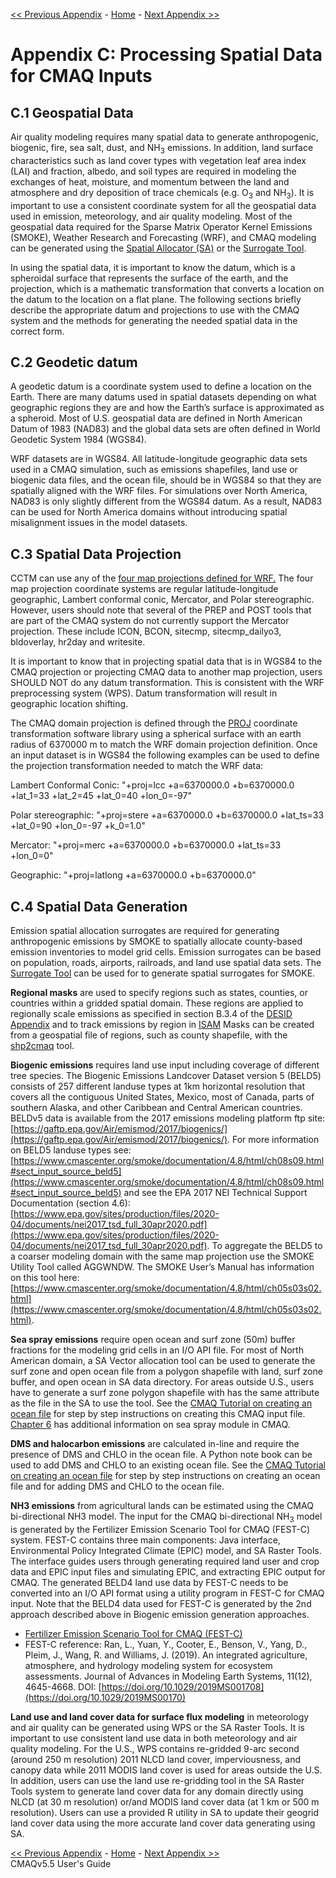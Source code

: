 <!-- BEGIN COMMENT -->

[<< Previous Appendix](CMAQ_UG_appendixB_emissions_control.md) - [Home](../README.md) - [Next Appendix >>](CMAQ_UG_appendixD_parallel_implementation.md)

<!-- END COMMENT -->

# Appendix C: Processing Spatial Data for CMAQ Inputs

## C.1 Geospatial Data

Air quality modeling requires many spatial data to generate anthropogenic,
biogenic, fire, sea salt, dust, and NH<sub>3</sub> emissions. In addition, land surface characteristics such as
land cover types with vegetation leaf area index (LAI) and fraction, albedo, and soil types are required in
modeling the exchanges of heat, moisture, and momentum between the land and atmosphere and dry deposition
of trace chemicals (e.g. O<sub>3</sub> and NH<sub>3</sub>). It is important to use a consistent coordinate system for all the geospatial data used in emission, meteorology, and air quality modeling. Most of the geospatial data
required for the Sparse Matrix Operator Kernel Emissions (SMOKE), Weather Research and Forecasting
(WRF), and CMAQ modeling can be generated using the [Spatial Allocator (SA)](https://www.cmascenter.org/sa-tools/) or the [Surrogate Tool](https://github.com/CEMPD/SurrogateToolsDB).

In using the spatial data, it is important to know the datum, which is a spheroidal surface that represents the surface of the earth, and the projection, which is a mathematic transformation that converts a location on the datum to the location on a flat plane. The following sections briefly describe the appropriate datum and projections to use with the CMAQ system and the methods for generating the needed spatial data in the correct form.

## C.2 Geodetic datum

 A geodetic datum is a coordinate system used to define a location on the Earth.
 There are many datums used in spatial datasets depending on what geographic regions they are and
 how the Earth’s surface is approximated as a spheroid.  Most of U.S. geospatial data are defined in
 North American Datum of 1983 (NAD83) and the global data sets are often defined in World Geodetic System
1984 (WGS84).

WRF datasets are in WGS84.  All latitude-longitude geographic data sets used in a CMAQ simulation,
such as emissions shapefiles, land use or biogenic data files, and the ocean file, should be in WGS84
so that they are spatially aligned with the WRF files.  For simulations over North America, NAD83 is only
slightly different from the WGS84 datum.  As a result, NAD83 can be used for North America domains without
introducing spatial misalignment issues in the model datasets.

## C.3 Spatial Data Projection

CCTM can use any of the [four map projections defined for WRF.](http://www2.mmm.ucar.edu/wrf/users/docs/user_guide_V3/users_guide_chap3.htm) 
The four map projection coordinate systems are regular latitude-longitude geographic, Lambert conformal conic, Mercator, and Polar
stereographic. However, users should note that several of the PREP and POST tools that are part of the CMAQ system do not currently support the Mercator projection.  These include ICON, BCON, sitecmp, sitecmp_dailyo3, bldoverlay, hr2day and writesite.

It is important to know that in projecting spatial data that is in WGS84 to the CMAQ projection or projecting CMAQ data to another map projection, users SHOULD NOT do any datum transformation. This is consistent with the WRF preprocessing system (WPS). Datum transformation will result in  geographic location shifting.

The CMAQ domain projection is defined through the [PROJ](https://proj.org) coordinate transformation software library using a spherical surface with an earth radius of 6370000 m to match the WRF domain projection definition.  Once an input dataset is in WGS84 the following examples can be used to define the projection transformation needed to match the WRF data:

Lambert Conformal Conic:  "+proj=lcc +a=6370000.0 +b=6370000.0 +lat_1=33 +lat_2=45 +lat_0=40 +lon_0=-97"

Polar stereographic:  "+proj=stere +a=6370000.0 +b=6370000.0 +lat_ts=33 +lat_0=90 +lon_0=-97 +k_0=1.0"

Mercator:  "+proj=merc +a=6370000.0 +b=6370000.0 +lat_ts=33 +lon_0=0"

Geographic:  "+proj=latlong +a=6370000.0 +b=6370000.0"

## C.4 Spatial Data Generation

Emission spatial allocation surrogates are required for generating anthropogenic emissions by SMOKE to
spatially allocate county-based emission inventories to model grid cells. Emission surrogates can be based
on population, roads, airports, railroads, and land use spatial data sets. The [Surrogate Tool](https://github.com/CEMPD/SurrogateToolsDB) can be used for to generate spatial surrogates for SMOKE.

**Regional masks** are used to specify regions such as states, counties, or countries within a gridded spatial domain. These regions are applied to regionally scale emissions as specified in section B.3.4 of the [DESID Appendix](CMAQ_UG_appendixB_emissions_control.md) and to track emissions by region in [ISAM](../Users_Guide/CMAQ_UG_ch11_ISAM.md) Masks can be created from a geospatial file of regions, such as county shapefile, with the [shp2cmaq][link_C.4] tool.

**Biogenic emissions** requires land use input including coverage of different tree species. The Biogenic Emissions Landcover Dataset version 5 (BELD5) consists of 257 different landuse types at 1km horizontal resolution that covers all the contiguous United States, Mexico, most of Canada, parts of southern Alaska, and other Caribbean and
Central American countries. BELDv5 data is available from the 2017 emissions modeling platform ftp site: [https://gaftp.epa.gov/Air/emismod/2017/biogenics/](https://gaftp.epa.gov/Air/emismod/2017/biogenics/). For more information on BELD5 landuse types see:
[https://www.cmascenter.org/smoke/documentation/4.8/html/ch08s09.html#sect_input_source_beld5](https://www.cmascenter.org/smoke/documentation/4.8/html/ch08s09.html#sect_input_source_beld5)
and see the EPA 2017 NEI Technical Support Documentation (section 4.6): [https://www.epa.gov/sites/production/files/2020-04/documents/nei2017_tsd_full_30apr2020.pdf](https://www.epa.gov/sites/production/files/2020-04/documents/nei2017_tsd_full_30apr2020.pdf). To aggregate the BELD5 to a coarser modeling domain with the same map projection use the SMOKE Utility Tool called AGGWNDW. The SMOKE User’s Manual has information on this tool here:
[https://www.cmascenter.org/smoke/documentation/4.8/html/ch05s03s02.html](https://www.cmascenter.org/smoke/documentation/4.8/html/ch05s03s02.html).

**Sea spray emissions** require open ocean and surf zone (50m) buffer fractions for the modeling grid
 cells in an I/O API file. For most of North American domain, a SA Vector allocation tool can be used
 to generate the surf zone and open ocean file from a polygon shapefile with land, surf zone buffer,
 and open ocean in SA data directory. For areas outside U.S., users have to generate a surf zone polygon
 shapefile with has the same attribute as the file in the SA to use the tool.  See the [CMAQ Tutorial on creating an ocean file](Appendix/CMAQ_UG_tutorial_oceanfile.md) for step by step instructions on creating this CMAQ input file. [Chapter 6](CMAQ_UG_ch06_model_configuration_options.md#sea-spray) has additional information on sea spray module in CMAQ.
 
**DMS and halocarbon emissions** are calculated in-line and require the presence of DMS and CHLO in the ocean file. 
 A Python note book can be used to add DMS and CHLO to an existing ocean file. See the [CMAQ Tutorial on creating an ocean file](Appendix/CMAQ_UG_tutorial_oceanfile.md) for step by step instructions on creating an ocean file and for adding DMS and CHLO to the ocean file. 
 
**NH3 emissions** from agricultural lands can be estimated using the CMAQ bi-directional NH3 model. The
input for the CMAQ bi-directional NH<sub>3</sub> model is generated by the Fertilizer Emission Scenario Tool for
CMAQ (FEST-C) system. FEST-C contains three main components: Java interface, Environmental Policy
Integrated Climate (EPIC) model, and SA Raster Tools. The interface guides users through generating
required land user and crop data and EPIC input files and simulating EPIC, and extracting EPIC output
for CMAQ. The generated BELD4 land use data by FEST-C needs to be converted into an I/O API format
using a utility program in FEST-C for CMAQ input. Note that the BELD4 data used for FEST-C is generated by the 2nd approach described above in Biogenic emission generation approaches.  

- [Fertilizer Emission Scenario Tool for CMAQ (FEST-C)](https://www.cmascenter.org/fest-c/) 
- FEST-C reference: Ran, L., Yuan, Y., Cooter, E., Benson, V., Yang, D., Pleim, J., Wang, R. and Williams, J. (2019). An integrated agriculture, atmosphere, and hydrology modeling system for ecosystem assessments. Journal of Advances in Modeling Earth Systems, 11(12), 4645-4668. DOI: [https://doi.org/10.1029/2019MS001708](https://doi.org/10.1029/2019MS00170)

**Land use and land cover data for surface flux modeling** in meteorology and air quality can be
generated using WPS or the SA Raster Tools. It is important to use consistent land use data in both
meteorology and air quality modeling. For the U.S., WPS contains re-gridded 9-arc
second (around 250 m resolution) 2011 NLCD land cover, imperviousness, and canopy data while 2011 MODIS
land cover is used for areas outside the U.S. In addition, users can use the land use re-gridding tool in the
SA Raster Tools system to generate land cover data for any domain directly using NLCD (at 30 m resolution)
or/and MODIS land cover data (at 1 km or 500 m resolution). Users can use a provided R utility in SA to
update their geogrid land cover data using the more accurate land cover data generating using SA.

<!-- BEGIN COMMENT -->

[<< Previous Appendix](CMAQ_UG_appendixB_emissions_control.md) - [Home](../README.md) - [Next Appendix >>](CMAQ_UG_appendixD_parallel_implementation.md)<br>
CMAQv5.5 User's Guide <br>

<!-- END COMMENT -->

[](relative_links_start)  

[link_C.4]: ../../../PYTOOLS/shp2cmaq/

[](hardcode_links)  

[link_C.4]: https://github.com/USEPA/CMAQ/blob/main/PYTOOLS/shp2cmaq/ 